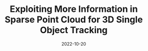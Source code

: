 ---
title: "Exploiting More Information in Sparse Point Cloud for 3D Single Object Tracking"
image: '/images/smat.png'
excerpt: '**Yubo Cui**, Jiayao Shan, Zuoxu Gu, Zhiheng Li, Zheng Fang.'
collection: publications
permalink: /publication/smat
date: 2022-10-20
venue: 'IEEE Robotics and Automation Letters (RAL)'
paperurl: '/files/SMAT.pdf'
link: 'https://ieeexplore.ieee.org/document/9899707'
github: 'https://github.com/3bobo/smat'
# citation: 'Y. Cui, J. Shan, Z. Gu, Z. Li and Z. Fang, "Exploiting More Information in Sparse Point Cloud for 3D Single Object Tracking," in IEEE Robotics and Automation Letters, vol. 7, no. 4, pp. 11926-11933, Oct. 2022, doi: 10.1109/LRA.2022.3208687.'
---